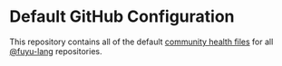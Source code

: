 # Default GitHub Configuration

This repository contains all of the default
[community health files](https://docs.github.com/en/communities/setting-up-your-project-for-healthy-contributions/creating-a-default-community-health-file)
for all [@fuyu-lang](https://github.com/fuyu-lang) repositories.
